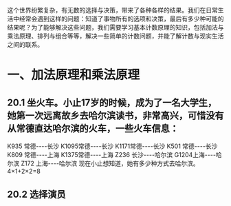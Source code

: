 这个世界纷繁复杂，有无数的选择与决策，带来了各种各样的结果。我们在日常生活中经常会遇到这样的问题：知道了事物所有的选项和决策，最后有多少种可能的结果呢？为了能够解决这些问题，我们需要学习基本计数原理的知识，包括加法与乘法原理、排列与组合等等，解决一些简单的计数问题，并能了解计数与现实生活之间的联系。
#  一、加法原理和乘法原理
## 20.1 坐火车。小止17岁的时候，成为了一名大学生，她第一次远离故乡去哈尔滨读书，非常高兴，可惜没有从常德直达哈尔滨的火车，一些火车信息：
K935 常德----长沙
K1095常德----长沙
K1171常德----长沙
K501 常德----长沙
K809 常德----上海
K1375常德----上海
Z236 长沙----哈尔滨
G1204上海----哈尔滨
Z172 上海----哈尔滨
现在小止想知道，她有多少种方式去哈尔滨。
4×1+2×2=8
## 20.2 选择演员
